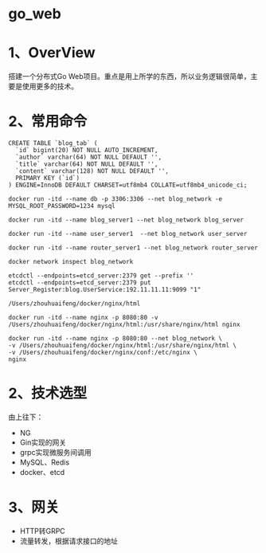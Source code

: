 # go_web

# 1、OverView
搭建一个分布式Go Web项目。重点是用上所学的东西，所以业务逻辑很简单，主要是使用更多的技术。

# 2、常用命令
````
CREATE TABLE `blog_tab` (
  `id` bigint(20) NOT NULL AUTO_INCREMENT,
  `author` varchar(64) NOT NULL DEFAULT '',
  `title` varchar(64) NOT NULL DEFAULT '',
  `content` varchar(128) NOT NULL DEFAULT '',
  PRIMARY KEY (`id`)
) ENGINE=InnoDB DEFAULT CHARSET=utf8mb4 COLLATE=utf8mb4_unicode_ci;

docker run -itd --name db -p 3306:3306 --net blog_network -e MYSQL_ROOT_PASSWORD=1234 mysql

docker run -itd --name blog_server1 --net blog_network blog_server

docker run -itd --name user_server1  --net blog_network user_server

docker run -itd --name router_server1 --net blog_network router_server

docker network inspect blog_network

etcdctl --endpoints=etcd_server:2379 get --prefix ''
etcdctl --endpoints=etcd_server:2379 put Server_Register:blog.UserService:192.11.11.11:9099 "1"

/Users/zhouhuaifeng/docker/nginx/html

docker run -itd --name nginx -p 8080:80 -v /Users/zhouhuaifeng/docker/nginx/html:/usr/share/nginx/html nginx

docker run -itd --name nginx -p 8080:80 --net blog_network \
-v /Users/zhouhuaifeng/docker/nginx/html:/usr/share/nginx/html \
-v /Users/zhouhuaifeng/docker/nginx/conf:/etc/nginx \
nginx

````
# 2、技术选型
由上往下：
- NG
- Gin实现的网关
- grpc实现微服务间调用
- MySQL、Redis
- docker、etcd

# 3、网关
- HTTP转GRPC
- 流量转发，根据请求接口的地址

